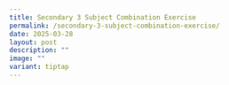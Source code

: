 ```yaml
---
title: Secondary 3 Subject Combination Exercise
permalink: /secondary-3-subject-combination-exercise/
date: 2025-03-28
layout: post
description: ""
image: ""
variant: tiptap
---
```

